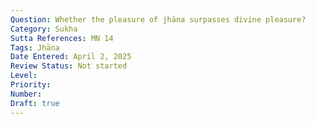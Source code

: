 ```yaml
---
Question: Whether the pleasure of jhāna surpasses divine pleasure?
Category: Sukha
Sutta References: MN 14
Tags: Jhāna
Date Entered: April 2, 2025
Review Status: Not started
Level: 
Priority: 
Number: 
Draft: true
---
```

